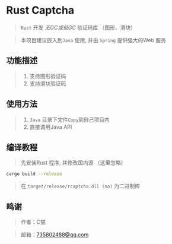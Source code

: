 # Rust Captcha
> `Rust` 开发 *无GC或低GC* 验证码库 （图形、滑块）

> 本项目建议嵌入到`Java` 使用, 并由 `Spring` 提供强大的Web 服务

## 功能描述
> 1. 支持图形验证码
> 2. 支持滑块验证码


## 使用方法
> 1. `Java` 目录下文件`Copy`到自己项目内
> 2. 直接调用Java API


## 编译教程
> 先安装Rust 程序, 并修改国内源 （这里忽略）
```bash
cargo build --release
```
> 在 `target/release/rcaptcha.dll (so)` 为二进制库

## 鸣谢
> 作者：C猫

> 邮箱：735802488@qq.com